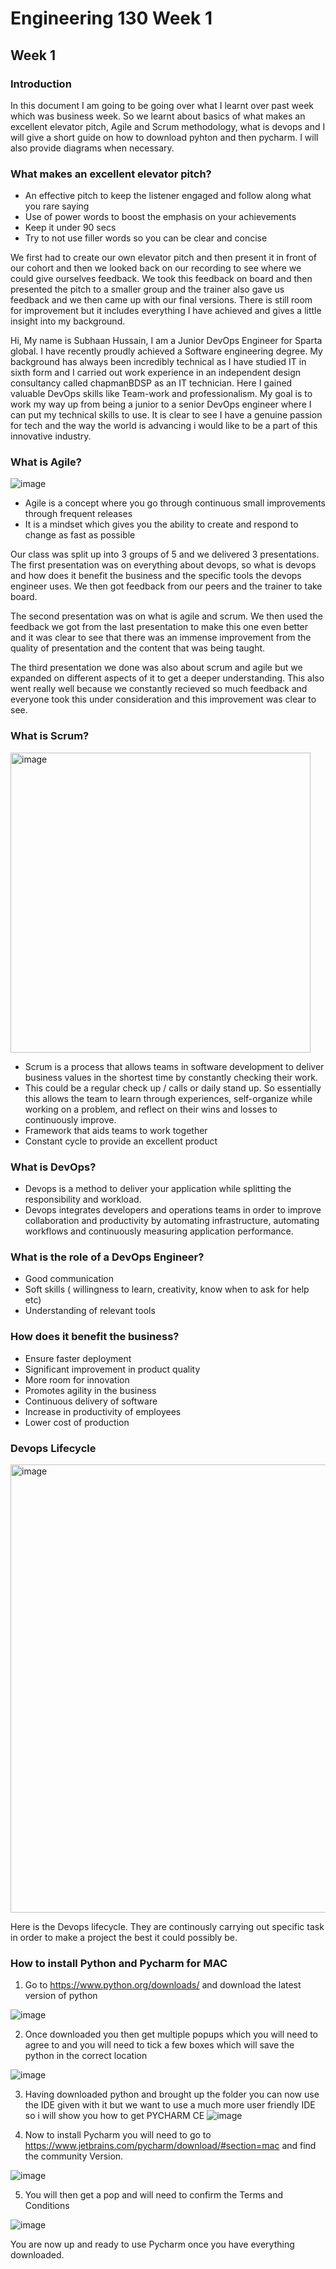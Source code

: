 # Engineering 130 Week 1
## Week 1

### Introduction
In this document I am going to be going over what I learnt over past week which was business week. So we learnt about basics of what makes an excellent elevator pitch, Agile and Scrum methodology, what is devops and I will give a short guide on how to download pyhton and then pycharm. I will also provide diagrams when necessary. 

### What makes an excellent elevator pitch?
- An effective pitch to keep the listener engaged and follow along what you rare saying 
- Use of power words to boost the emphasis on your achievements
- Keep it under 90 secs
- Try to not use filler words so you can be clear and concise

We first had to create our own elevator pitch and then present it in front of our cohort and then we looked back on our recording to see where we could give ourselves feedback. We took this feedback on board and then presented the pitch to a smaller group and the trainer also gave us feedback and we then came up with our final versions. There is still room for improvement but it includes everything I have achieved and gives a little insight into my background.

Hi, My name is Subhaan Hussain, I am a Junior DevOps Engineer for Sparta global. I have recently proudly achieved a Software engineering degree. My background has always been incredibly technical as I have studied IT in sixth form and I carried out work experience in an independent design consultancy called chapmanBDSP as an IT technician. Here I gained valuable DevOps skills like Team-work and professionalism. My goal is to work my way up from being a junior to a senior DevOps engineer where I can put my technical skills to use.  It is clear to see I have a genuine passion for tech and the way the world is advancing i would like to be a part of this innovative industry.

### What is Agile?

![image](https://user-images.githubusercontent.com/115165978/194592614-35f0844a-e73c-49e3-85cc-c63c8d2d44e0.jpeg)

- Agile is a concept where you go through continuous small improvements through frequent releases
- It is a mindset which gives you the ability to create and respond to change as fast as possible

Our class was split up into 3 groups of 5 and we delivered 3 presentations.
The first presentation was on everything about devops, so what is devops and how does it benefit the business and the specific tools the devops engineer uses. We then got feedback from our peers and the trainer to take board. 

The second presentation was on what is agile and scrum. We then used the feedback we got from the last presentation to make this one even better and it was clear to see that there was an immense improvement from the quality of presentation and the content that was being taught. 

The third presentation we done was also about scrum and agile but we expanded on different aspects of it to get a deeper understanding. This also went really well because we constantly recieved so much feedback and everyone took this under consideration and this improvement was clear to see.

### What is Scrum? 

<img width="480" alt="image" src="https://user-images.githubusercontent.com/115165978/194592742-831af66c-6bc3-4db9-825c-35aae64bea38.png">

- Scrum is a process that allows teams in software development to deliver business values in the shortest time by constantly checking their work.
- This could be a regular check up / calls or daily stand up.  So essentially this allows the team to learn through experiences, self-organize while working on a problem, and reflect on their wins and losses to continuously improve.
- Framework that aids teams to work together
- Constant cycle to provide an excellent product

### What is DevOps?

- Devops is a method to deliver your application while splitting the responsibility and workload.
- Devops integrates developers and operations teams in order to improve collaboration and productivity by automating infrastructure, automating workflows and continuously measuring application performance.

### What is the role of a DevOps Engineer?

- Good communication
- Soft skills ( willingness to learn, creativity, know when to ask for help etc)
- Understanding of relevant tools

### How does it benefit the business? 

- Ensure faster deployment
- Significant improvement in product quality
- More room for innovation 
- Promotes agility in the business
- Continuous delivery of software
- Increase in productivity of employees
- Lower cost of production

### Devops Lifecycle

<img width="717" alt="image" src="https://user-images.githubusercontent.com/115165978/194596031-fbb6f940-b012-4563-b94a-204154b4af4c.png">

Here is the Devops lifecycle. They are continously carrying out specific task in order to make a project the best it could possibly be.

### How to install Python and Pycharm for MAC 

1. Go to https://www.python.org/downloads/ and download the latest version of python

![image](https://user-images.githubusercontent.com/115165978/194593405-3610cf25-d95f-4f47-9892-dc20ff9221ee.png)

2. Once downloaded you then get multiple popups which you will need to agree to and you will need to tick a few boxes which will save the python in the correct location 

![image](https://user-images.githubusercontent.com/115165978/194593675-b22eb5c4-a8aa-4947-a67f-65eeb781913c.png)

3. Having downloaded python and brought up the folder you can now use the IDE given with it but we want to use a much more user friendly IDE so i will show you how to get PYCHARM CE
![image](https://user-images.githubusercontent.com/115165978/194593927-bfe7e95c-422e-4713-8ab4-1c8554c1bf6e.png)

4. Now to install Pycharm you will need to go to https://www.jetbrains.com/pycharm/download/#section=mac  and find the community Version.

![image](https://user-images.githubusercontent.com/115165978/194594330-240f2f3c-898b-494f-ab01-5b8e3ad880c9.png)

5. You will then get a pop and will need to confirm the Terms and Conditions

![image](https://user-images.githubusercontent.com/115165978/194594386-394314ea-ab48-4f67-83dd-a74b412c664d.png)

You are now up and ready to use Pycharm once you have everything downloaded.








